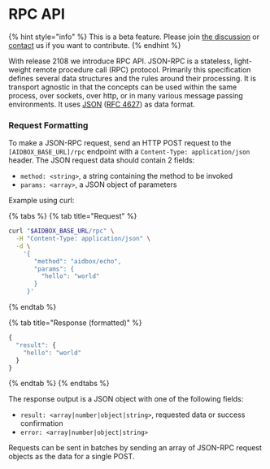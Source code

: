 # RPC API

{% hint style="info" %}
This is a beta feature. Please join [the discussion](https://github.com/Aidbox/Issues/discussions/430) or [contact](../../contact-us.md) us if you want to contribute.
{% endhint %}

With release 2108 we introduce RPC API. JSON-RPC is a stateless, light-weight remote procedure call (RPC) protocol. Primarily this specification defines several data structures and the rules around their processing. It is transport agnostic in that the concepts can be used within the same process, over sockets, over http, or in many various message passing environments. It uses [JSON](http://www.json.org) ([RFC 4627](http://www.ietf.org/rfc/rfc4627.txt)) as data format.

### Request Formatting

To make a JSON-RPC request, send an HTTP POST request to the `[AIDBOX_BASE_URL]/rpc` endpoint with a `Content-Type: application/json` header. The JSON request data should contain 2 fields:

* `method: <string>`, a string containing the method to be invoked
* `params: <array>`, a JSON object of parameters

Example using curl:

{% tabs %}
{% tab title="Request" %}
```bash
curl "$AIDBOX_BASE_URL/rpc" \
  -H "Content-Type: application/json" \
  -d \
    '{
       "method": "aidbox/echo", 
       "params": {
         "hello": "world"
       }
     }'
```
{% endtab %}

{% tab title="Response (formatted)" %}
```javascript
{
  "result": {
    "hello": "world"
  }
}
```
{% endtab %}
{% endtabs %}

The response output is a JSON object with one of the following fields:

* `result: <array|number|object|string>`, requested data or success confirmation
* `error: <array|number|object|string>`

Requests can be sent in batches by sending an array of JSON-RPC request objects as the data for a single POST.
